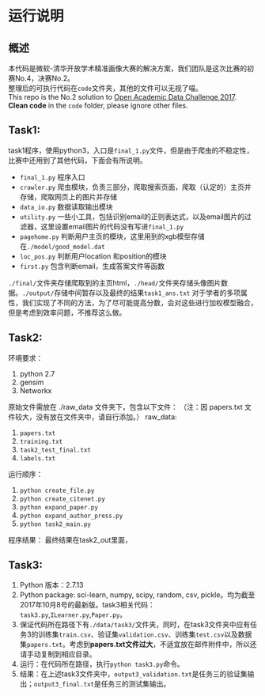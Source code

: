 # 运行说明  
## 概述
本代码是微软-清华开放学术精准画像大赛的解决方案，我们团队是这次比赛的初赛No.4，决赛No.2。  
整理后的可执行代码在`code`文件夹，其他的文件可以无视了喵。  
This repo is the No.2 solution to [Open Academic Data Challenge 2017](https://biendata.com/competition/scholar/).  
**Clean code** in the `code` folder, please ignore other files.  

## Task1:  
task1程序，使用python3，入口是`final_1.py`文件，但是由于爬虫的不稳定性，比赛中还用到了其他代码，下面会有所说明。  
+ `final_1.py` 程序入口  
+ `crawler.py` 爬虫模块，负责三部分，爬取搜索页面，爬取（认定的）主页并存储，爬取网页上的图片并存储  
+ `data_io.py` 数据读取输出模块  
+ `utility.py` 一些小工具，包括识别email的正则表达式，以及email图片的过滤器，这里设置email图片的代码没有写进`final_1.py`
+ `pagehome.py` 判断用户主页的模块，这里用到的xgb模型存储在`./model/good_model.dat`
+ `loc_pos.py` 判断用户location 和position的模块  
+ `first.py` 包含判断email，生成答案文件等函数  

`./final/`文件夹存储爬取到的主页html，`./head/`文件夹存储头像图片数据。`./output/`存储中间暂存以及最终的结果`task1_ans.txt`
对于学者的多项属性，我们实现了不同的方法，为了尽可能提高分数，会对这些进行加权模型融合，但是考虑到效率问题，不推荐这么做。

## Task2:
环境要求：  
1. python 2.7  
2. gensim  
3. Networkx  

原始文件需放在 ./raw_data 文件夹下，包含以下文件：
（注：因 papers.txt 文件较大，没有放在文件夹中，请自行添加。）
raw_data:  
1. `papers.txt`
2. `training.txt`
3. `task2_test_final.txt`
4. `labels.txt`

运行顺序：  
1. `python create_file.py`
2. `python create_citenet.py`
3. `python expand_paper.py`
4. `python expand_author_press.py`
5. `python task2_main.py`

程序结果：
 最终结果在task2_out里面，

## Task3:  
1. Python 版本：2.7.13
2. Python package: sci-learn, numpy, scipy, random, csv, pickle。均为截至2017年10月8号的最新版。task3相关代码：`task3.py`,`ILearner.py`,`Paper.py`。
3. 保证代码所在路径下有`./data/task3/`文件夹，同时，在task3文件夹中应有任务3的训练集`train.csv`、验证集`validation.csv`、训练集`test.csv`以及数据集`papers.txt`。考虑到**papers.txt文件过大**，不适宜放在邮件附件中，所以还请手动复制到相应目录。
4. 运行：在代码所在路径，执行`python task3.py`命令。
5. 结果：在上述task3文件夹中，`output3_validation.txt`是任务三的验证集输出；`output3_final.txt`是任务三的测试集输出。


